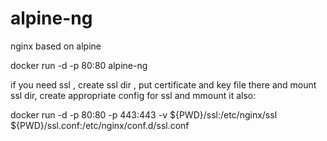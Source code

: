 # alpine-ng 

nginx based on alpine 

docker run -d -p 80:80 alpine-ng 

if you need ssl , create ssl dir , put certificate and key file there and mount ssl dir, create appropriate config for ssl and mmount it also:

docker run -d -p 80:80 -p 443:443 -v ${PWD}/ssl:/etc/nginx/ssl ${PWD}/ssl.conf:/etc/nginx/conf.d/ssl.conf


